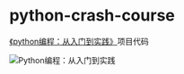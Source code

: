 # python-crash-course

[《python编程：从入门到实践》](https://book.douban.com/subject/26829016/)项目代码

![Python编程：从入门到实践](https://img3.doubanio.com/lpic/s28891775.jpg)
